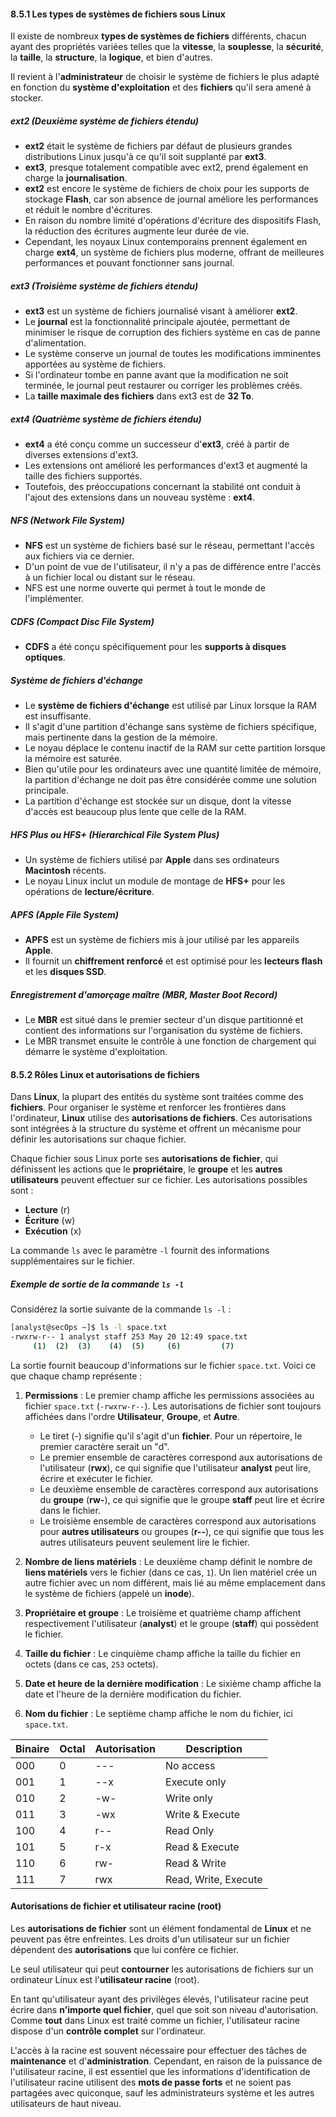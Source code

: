 #### 8.5.1 Les types de systèmes de fichiers sous Linux

Il existe de nombreux **types de systèmes de fichiers** différents, chacun ayant des propriétés variées telles que la **vitesse**, la **souplesse**, la **sécurité**, la **taille**, la **structure**, la **logique**, et bien d'autres.

Il revient à l'**administrateur** de choisir le système de fichiers le plus adapté en fonction du **système d'exploitation** et des **fichiers** qu'il sera amené à stocker.

##### ext2 (Deuxième système de fichiers étendu)

- **ext2** était le système de fichiers par défaut de plusieurs grandes distributions Linux jusqu'à ce qu'il soit supplanté par **ext3**.
- **ext3**, presque totalement compatible avec ext2, prend également en charge la **journalisation**.
- **ext2** est encore le système de fichiers de choix pour les supports de stockage **Flash**, car son absence de journal améliore les performances et réduit le nombre d'écritures.
- En raison du nombre limité d'opérations d'écriture des dispositifs Flash, la réduction des écritures augmente leur durée de vie.
- Cependant, les noyaux Linux contemporains prennent également en charge **ext4**, un système de fichiers plus moderne, offrant de meilleures performances et pouvant fonctionner sans journal.

##### ext3 (Troisième système de fichiers étendu)

- **ext3** est un système de fichiers journalisé visant à améliorer **ext2**.
- Le **journal** est la fonctionnalité principale ajoutée, permettant de minimiser le risque de corruption des fichiers système en cas de panne d'alimentation.
- Le système conserve un journal de toutes les modifications imminentes apportées au système de fichiers.
- Si l'ordinateur tombe en panne avant que la modification ne soit terminée, le journal peut restaurer ou corriger les problèmes créés.
- La **taille maximale des fichiers** dans ext3 est de **32 To**.

##### ext4 (Quatrième système de fichiers étendu)

- **ext4** a été conçu comme un successeur d'**ext3**, créé à partir de diverses extensions d'ext3.
- Les extensions ont amélioré les performances d'ext3 et augmenté la taille des fichiers supportés.
- Toutefois, des préoccupations concernant la stabilité ont conduit à l'ajout des extensions dans un nouveau système : **ext4**.

##### NFS (Network File System)

- **NFS** est un système de fichiers basé sur le réseau, permettant l'accès aux fichiers via ce dernier.
- D'un point de vue de l'utilisateur, il n'y a pas de différence entre l'accès à un fichier local ou distant sur le réseau.
- NFS est une norme ouverte qui permet à tout le monde de l'implémenter.

##### CDFS (Compact Disc File System)

- **CDFS** a été conçu spécifiquement pour les **supports à disques optiques**.

##### Système de fichiers d'échange

- Le **système de fichiers d'échange** est utilisé par Linux lorsque la RAM est insuffisante.
- Il s'agit d'une partition d'échange sans système de fichiers spécifique, mais pertinente dans la gestion de la mémoire.
- Le noyau déplace le contenu inactif de la RAM sur cette partition lorsque la mémoire est saturée.
- Bien qu'utile pour les ordinateurs avec une quantité limitée de mémoire, la partition d'échange ne doit pas être considérée comme une solution principale.
- La partition d'échange est stockée sur un disque, dont la vitesse d'accès est beaucoup plus lente que celle de la RAM.

##### HFS Plus ou HFS+ (Hierarchical File System Plus)

- Un système de fichiers utilisé par **Apple** dans ses ordinateurs **Macintosh** récents.
- Le noyau Linux inclut un module de montage de **HFS+** pour les opérations de **lecture/écriture**.

##### APFS (Apple File System)

- **APFS** est un système de fichiers mis à jour utilisé par les appareils **Apple**.
- Il fournit un **chiffrement renforcé** et est optimisé pour les **lecteurs flash** et les **disques SSD**.

##### Enregistrement d'amorçage maître (MBR, Master Boot Record)

- Le **MBR** est situé dans le premier secteur d'un disque partitionné et contient des informations sur l'organisation du système de fichiers.
- Le MBR transmet ensuite le contrôle à une fonction de chargement qui démarre le système d'exploitation.


#### 8.5.2 Rôles Linux et autorisations de fichiers

Dans **Linux**, la plupart des entités du système sont traitées comme des **fichiers**. Pour organiser le système et renforcer les frontières dans l'ordinateur, **Linux** utilise des **autorisations de fichiers**. Ces autorisations sont intégrées à la structure du système et offrent un mécanisme pour définir les autorisations sur chaque fichier.

Chaque fichier sous Linux porte ses **autorisations de fichier**, qui définissent les actions que le **propriétaire**, le **groupe** et les **autres utilisateurs** peuvent effectuer sur ce fichier. Les autorisations possibles sont :

- **Lecture** (r)
- **Écriture** (w)
- **Exécution** (x)

La commande `ls` avec le paramètre `-l` fournit des informations supplémentaires sur le fichier.

##### Exemple de sortie de la commande `ls -l`

Considérez la sortie suivante de la commande `ls -l` :

```bash
[analyst@secOps ~]$ ls -l space.txt
-rwxrw-r-- 1 analyst staff 253 May 20 12:49 space.txt
     (1)  (2)  (3)    (4)  (5)     (6)         (7)
```

La sortie fournit beaucoup d'informations sur le fichier `space.txt`. Voici ce que chaque champ représente :

1. **Permissions** : Le premier champ affiche les permissions associées au fichier `space.txt` (`-rwxrw-r--`). Les autorisations de fichier sont toujours affichées dans l'ordre **Utilisateur**, **Groupe**, et **Autre**.
    
    - Le tiret (-) signifie qu'il s'agit d'un **fichier**. Pour un répertoire, le premier caractère serait un "d".
    - Le premier ensemble de caractères correspond aux autorisations de l'utilisateur (**rwx**), ce qui signifie que l'utilisateur **analyst** peut lire, écrire et exécuter le fichier.
    - Le deuxième ensemble de caractères correspond aux autorisations du **groupe** (**rw-**), ce qui signifie que le groupe **staff** peut lire et écrire dans le fichier.
    - Le troisième ensemble de caractères correspond aux autorisations pour **autres utilisateurs** ou groupes (**r--**), ce qui signifie que tous les autres utilisateurs peuvent seulement lire le fichier.
2. **Nombre de liens matériels** : Le deuxième champ définit le nombre de **liens matériels** vers le fichier (dans ce cas, `1`). Un lien matériel crée un autre fichier avec un nom différent, mais lié au même emplacement dans le système de fichiers (appelé un **inode**).
    
3. **Propriétaire et groupe** : Le troisième et quatrième champ affichent respectivement l'utilisateur (**analyst**) et le groupe (**staff**) qui possèdent le fichier.
    
4. **Taille du fichier** : Le cinquième champ affiche la taille du fichier en octets (dans ce cas, `253` octets).
    
5. **Date et heure de la dernière modification** : Le sixième champ affiche la date et l'heure de la dernière modification du fichier.
    
6. **Nom du fichier** : Le septième champ affiche le nom du fichier, ici `space.txt`.

| Binaire | Octal | Autorisation | Description          |
| ------- | ----- | ------------ | -------------------- |
| 000     | 0     | ---          | No access            |
| 001     | 1     | --x          | Execute only         |
| 010     | 2     | -w-          | Write only           |
| 011     | 3     | -wx          | Write & Execute      |
| 100     | 4     | r--          | Read Only            |
| 101     | 5     | r-x          | Read & Execute       |
| 110     | 6     | rw-          | Read & Write         |
| 111     | 7     | rwx          | Read, Write, Execute |
#### Autorisations de fichier et utilisateur racine (root)

Les **autorisations de fichier** sont un élément fondamental de **Linux** et ne peuvent pas être enfreintes. Les droits d'un utilisateur sur un fichier dépendent des **autorisations** que lui confère ce fichier. 

Le seul utilisateur qui peut **contourner** les autorisations de fichiers sur un ordinateur Linux est l'**utilisateur racine** (root). 

En tant qu'utilisateur ayant des privilèges élevés, l'utilisateur racine peut écrire dans **n'importe quel fichier**, quel que soit son niveau d'autorisation. Comme **tout** dans Linux est traité comme un fichier, l'utilisateur racine dispose d'un **contrôle complet** sur l'ordinateur.

L'accès à la racine est souvent nécessaire pour effectuer des tâches de **maintenance** et d'**administration**. Cependant, en raison de la puissance de l'utilisateur racine, il est essentiel que les informations d'identification de l'utilisateur racine utilisent des **mots de passe forts** et ne soient pas partagées avec quiconque, sauf les administrateurs système et les autres utilisateurs de haut niveau.


